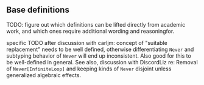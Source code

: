 ## Base definitions

TODO: figure out which definitions can be lifted directly from academic work,
and which ones require additional wording and reasoningfor.

specific TODO after discussion with carljm:
concept of "suitable replacement" needs to be well defined,
otherwise differentiating `Never` and subtyping behavior of `Never` will
end up inconsistent. Also good for this to be well-defined in general.
See also, discussion with DiscordLiz re: Removal of `Never[InfiniteLoop]`
and keeping kinds of `Never` disjoint unless generalized algebraic effects.